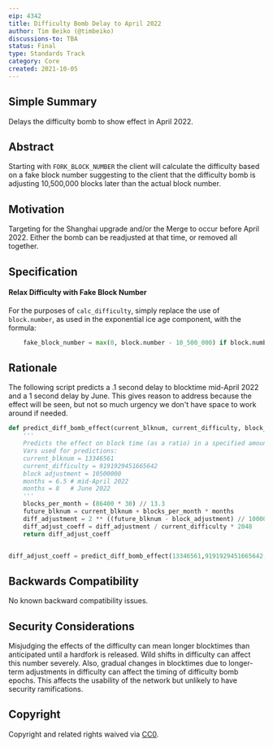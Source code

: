 ```yaml
---
eip: 4342
title: Difficulty Bomb Delay to April 2022
author: Tim Beiko (@timbeiko)
discussions-to: TBA
status: Final
type: Standards Track
category: Core
created: 2021-10-05
---
```


## Simple Summary
Delays the difficulty bomb to show effect in April 2022.

## Abstract
Starting with `FORK_BLOCK_NUMBER` the client will calculate the difficulty based on a fake block number suggesting to the client that the difficulty bomb is adjusting 10,500,000 blocks later than the actual block number.

## Motivation
Targeting for the Shanghai upgrade and/or the Merge to occur before April 2022. Either the bomb can be readjusted at that time, or removed all together.

## Specification
#### Relax Difficulty with Fake Block Number
For the purposes of `calc_difficulty`, simply replace the use of `block.number`, as used in the exponential ice age component, with the formula:
```py
    fake_block_number = max(0, block.number - 10_500_000) if block.number >= FORK_BLOCK_NUMBER else block.number
```
## Rationale

The following script predicts a .1 second delay to blocktime mid-April 2022 and a 1 second delay by June. This gives reason to address because the effect will be seen, but not so much urgency we don't have space to work around if needed.

```python
def predict_diff_bomb_effect(current_blknum, current_difficulty, block_adjustment, months):
    '''
    Predicts the effect on block time (as a ratio) in a specified amount of months in the future.
    Vars used for predictions:
    current_blknum = 13346561
    current_difficulty = 9191929451665642
    block adjustment = 10500000
    months = 6.5 # mid-April 2022
    months = 8   # June 2022
    '''
    blocks_per_month = (86400 * 30) // 13.3
    future_blknum = current_blknum + blocks_per_month * months
    diff_adjustment = 2 ** ((future_blknum - block_adjustment) // 100000 - 2)
    diff_adjust_coeff = diff_adjustment / current_difficulty * 2048
    return diff_adjust_coeff


diff_adjust_coeff = predict_diff_bomb_effect(13346561,9191929451665642,10500000,6.5)
```

## Backwards Compatibility
No known backward compatibility issues.

## Security Considerations
Misjudging the effects of the difficulty can mean longer blocktimes than anticipated until a hardfork is released. Wild shifts in difficulty can affect this number severely. Also, gradual changes in blocktimes due to longer-term adjustments in difficulty can affect the timing of difficulty bomb epochs. This affects the usability of the network but unlikely to have security ramifications.

## Copyright
Copyright and related rights waived via [CC0](https://creativecommons.org/publicdomain/zero/1.0/).
